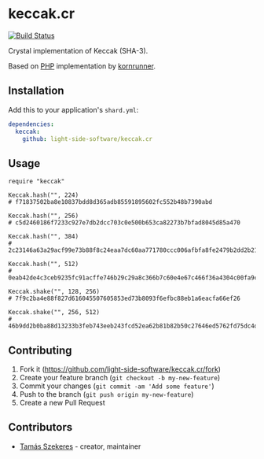 # keccak.cr

[![Build Status](https://travis-ci.org/light-side-software/keccak.cr.svg?branch=master)](https://travis-ci.org/light-side-software/keccak.cr)

Crystal implementation of Keccak (SHA-3).

Based on [PHP](https://github.com/kornrunner/php-keccak) implementation by [kornrunner](https://github.com/kornrunner).

## Installation

Add this to your application's `shard.yml`:

```yaml
dependencies:
  keccak:
    github: light-side-software/keccak.cr
```

## Usage

```crystal
require "keccak"

Keccak.hash("", 224)
# f71837502ba8e10837bdd8d365adb85591895602fc552b48b7390abd

Keccak.hash("", 256)
# c5d2460186f7233c927e7db2dcc703c0e500b653ca82273b7bfad8045d85a470

Keccak.hash("", 384)
# 2c23146a63a29acf99e73b88f8c24eaa7dc60aa771780ccc006afbfa8fe2479b2dd2b21362337441ac12b515911957ff

Keccak.hash("", 512)
# 0eab42de4c3ceb9235fc91acffe746b29c29a8c366b7c60e4e67c466f36a4304c00fa9caf9d87976ba469bcbe06713b435f091ef27

Keccak.shake("", 128, 256)
# 7f9c2ba4e88f827d616045507605853ed73b8093f6efbc88eb1a6eacfa66ef26

Keccak.shake("", 256, 512)
# 46b9dd2b0ba88d13233b3feb743eeb243fcd52ea62b81b82b50c27646ed5762fd75dc4ddd8c0f200cb05019d67b592f6fc821c49479ab48640292eacb3b7c4be
```

## Contributing

1. Fork it (<https://github.com/light-side-software/keccak.cr/fork>)
2. Create your feature branch (`git checkout -b my-new-feature`)
3. Commit your changes (`git commit -am 'Add some feature'`)
4. Push to the branch (`git push origin my-new-feature`)
5. Create a new Pull Request

## Contributors

- [Tamás Szekeres](https://github.com/TamasSzekeres) - creator, maintainer

